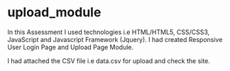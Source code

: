 # upload_module
In this Assessment I used technologies i.e HTML/HTML5, CSS/CSS3, JavaScript and Javascript Framework (Jquery). I had created Responsive User Login Page and Upload Page Module.

I had attached the CSV file i.e data.csv for upload and check the site.
